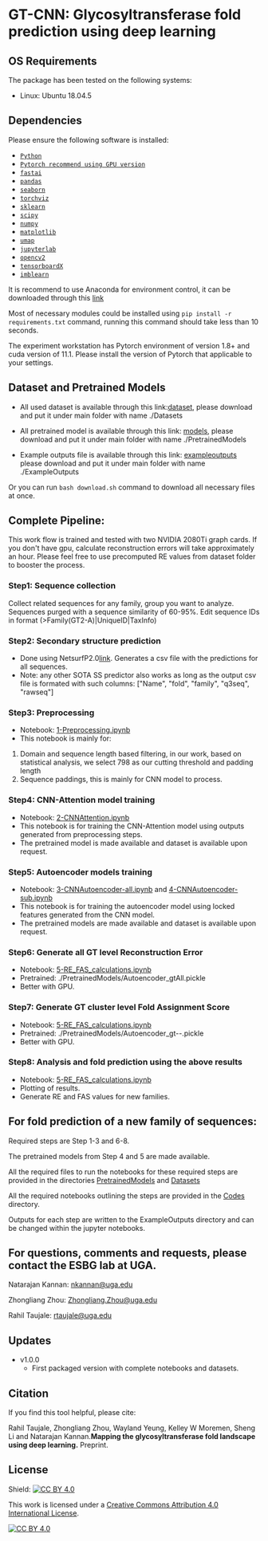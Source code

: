 # GT-CNN: Glycosyltransferase fold prediction using deep learning

## OS Requirements

The package has been tested on the following systems:

- Linux: Ubuntu 18.04.5

## Dependencies

Please ensure the following software is installed:

- [`Python`](https://www.python.org/downloads/)
- [`Pytorch recommend using GPU version`](https://pytorch.org/)
- [`fastai`](https://fastai1.fast.ai/install.html)
- [`pandas`](https://pandas.pydata.org/pandas-docs/stable/getting_started/install.html)
- [`seaborn`](https://seaborn.pydata.org/installing.html)
- [`torchviz`](https://pypi.org/project/torchviz/)
- [`sklearn`](https://scikit-learn.org/stable/install.html)
- [`scipy`](https://www.scipy.org/install.html)
- [`numpy`](https://numpy.org/install/)
- [`matplotlib`](https://matplotlib.org/stable/users/installing.html)
- [`umap`](https://umap-learn.readthedocs.io/en/latest/)
- [`jupyterlab`](https://jupyterlab.readthedocs.io/en/stable/getting_started/installation.html)
- [`opencv2`](https://pypi.org/project/opencv-python/)
- [`tensorboardX`](https://pypi.org/project/tensorboardX/)
- [`imblearn`](https://pypi.org/project/imblearn/)

It is recommend to use Anaconda for environment control, it can be downloaded through this [link](https://www.anaconda.com/)

Most of necessary modules could be installed using `pip install -r requirements.txt` command, running this command should take less than 10 seconds.

The experiment workstation has Pytorch environment of version 1.8+ and cuda version of 11.1. Please install the version of Pytorch that applicable to your settings.

## Dataset and Pretrained Models

- All used dataset is available through this link:[dataset](https://www.dropbox.com/sh/shgar3h0c6lyy3b/AAA16q78UmCX_qgp87RpzOcFa?dl=0), please download and put it under main folder with name ./Datasets

- All pretrained model is available through this link: [models](https://www.dropbox.com/sh/1ziq5qbg0ul8wb2/AAA98kokV0YJndSOd2kRmEKUa?dl=0), please download and put it under main folder with name ./PretrainedModels

- Example outputs file is available through this link: [exampleoutputs](https://www.dropbox.com/sh/blugiec012sqv0v/AABzS6Zjzq4ri8MhjhRIytcoa?dl=0)
please download and put it under main folder with name ./ExampleOutputs

Or you can run `bash download.sh` command to download all necessary files at once.

## Complete Pipeline:

This work flow is trained and tested with two NVIDIA 2080Ti graph cards. If you don't have gpu, calculate reconstruction errors will take approximately an hour. Please feel free to use precomputed RE values from dataset folder to booster the process.

### Step1: Sequence collection

Collect related sequences for any family, group you want to analyze. Sequences purged with a sequence similarity of 60-95%.
Edit sequence IDs in format (>Family(GT2-A)|UniqueID|TaxInfo)

### Step2: Secondary structure prediction
- Done using NetsurfP2.0[link](http://www.cbs.dtu.dk/services/NetSurfP/). Generates a csv file with the predictions for all sequences. 
- Note: any other SOTA SS predictor also works as long as the output csv file is formated with such columns: ["Name", "fold", "family", "q3seq", "rawseq"]


### Step3: Preprocessing
- Notebook: [1-Preprocessing.ipynb](./Codes/1-Preprocessing.ipynb) 
- This notebook is mainly for: 
1. Domain and sequence length based filtering, in our work, based on statistical analysis, we select 798 as our cutting threshold and padding length 
2. Sequence paddings, this is mainly for CNN model to process.


### Step4: CNN-Attention model training
- Notebook: [2-CNNAttention.ipynb](./Codes/2-CNNAttention.ipynb) 
- This notebook is for training the CNN-Attention model using outputs generated from preprocessing steps.
- The pretrained model is made available and dataset is available upon request.

### Step5: Autoencoder models training
- Notebook: [3-CNNAutoencoder-all.ipynb](./Codes/3-CNNAutoencoder-all.ipynb) and [4-CNNAutoencoder-sub.ipynb](./Codes/4-CNNAutoencoder-sub.ipynb) 
- This notebook is for training the autoencoder model using locked features generated from the CNN model.
- The pretrained models are made available and dataset is available upon request.

### Step6: Generate all GT level Reconstruction Error
- Notebook: [5-RE_FAS_calculations.ipynb](./Codes/5-RE_FAS_calculations.ipynb) 
- Pretrained: ./PretrainedModels/Autoencoder_gtAll.pickle
- Better with GPU. 

### Step7: Generate GT cluster level Fold Assignment Score
- Notebook: [5-RE_FAS_calculations.ipynb](./Codes/5-RE_FAS_calculations.ipynb) 
- Pretrained: ./PretrainedModels/Autoencoder_gt--.pickle
- Better with GPU.

### Step8: Analysis and fold prediction using the above results
- Notebook: [5-RE_FAS_calculations.ipynb](./Codes/5-RE_FAS_calculations.ipynb) 
- Plotting of results.
- Generate RE and FAS values for new families.

## For fold prediction of a new family of sequences:

Required steps are Step 1-3 and 6-8.

The pretrained models from Step 4 and 5 are made available.

All the required files to run the notebooks for these required steps are provided in the directories [PretrainedModels](./PretrainedModels) and [Datasets](./Datasets) 

All the required notebooks outlining the steps are provided in the [Codes](./Codes) directory.

Outputs for each step are written to the ExampleOutputs directory and can be changed within the jupyter notebooks.

## For questions, comments and requests, please contact the ESBG lab at UGA.

Natarajan Kannan: nkannan@uga.edu

Zhongliang Zhou: Zhongliang.Zhou@uga.edu

Rahil Taujale: rtaujale@uga.edu

## Updates

- v1.0.0
  - First packaged version with complete notebooks and datasets.

## Citation

If you find this tool helpful, please cite:

Rahil Taujale, Zhongliang Zhou, Wayland Yeung, Kelley W Moremen, Sheng Li and Natarajan Kannan.**Mapping the glycosyltransferase fold landscape using deep learning.** Preprint.

## License

Shield: [![CC BY 4.0][cc-by-shield]][cc-by]

This work is licensed under a
[Creative Commons Attribution 4.0 International License][cc-by].

[![CC BY 4.0][cc-by-image]][cc-by]

[cc-by]: http://creativecommons.org/licenses/by/4.0/
[cc-by-image]: https://i.creativecommons.org/l/by/4.0/88x31.png
[cc-by-shield]: https://img.shields.io/badge/License-CC%20BY%204.0-lightgrey.svg
